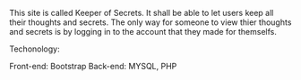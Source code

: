 This site is called Keeper of Secrets. It shall be
able to let users keep all their thoughts and secrets.
The only way for someone to view thier thoughts and secrets
is by logging in to the account that they made for themselfs.

Techonology:

Front-end: Bootstrap
Back-end: MYSQL, PHP
